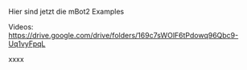 Hier sind jetzt die mBot2 Examples

Videos:  
https://drive.google.com/drive/folders/169c7sWOlF6tPdowq96Qbc9-Uq1vyFpqL

xxxx
